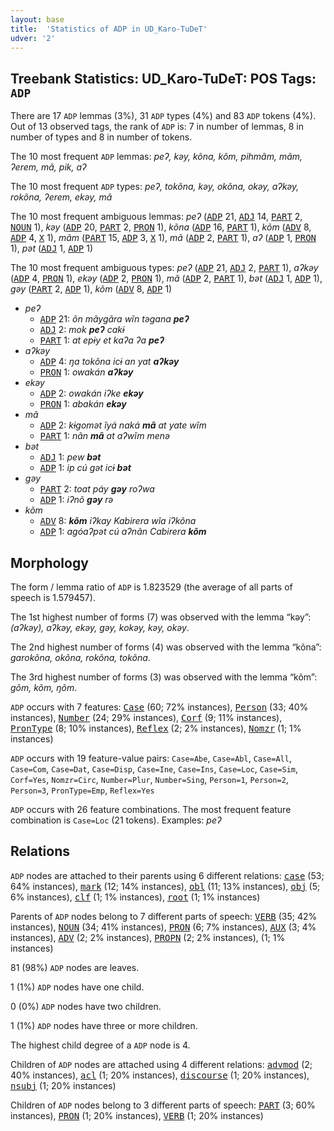 ```yaml
---
layout: base
title:  'Statistics of ADP in UD_Karo-TuDeT'
udver: '2'
---
```


## Treebank Statistics: UD_Karo-TuDeT: POS Tags: `ADP`

There are 17 `ADP` lemmas (3%), 31 `ADP` types (4%) and 83 `ADP` tokens (4%).
Out of 13 observed tags, the rank of `ADP` is: 7 in number of lemmas, 8 in number of types and 8 in number of tokens.

The 10 most frequent `ADP` lemmas: <em>peʔ, kəy, kõna, kõm, pihmãm, mãm, ʔerem, mã, pik, aʔ</em>

The 10 most frequent `ADP` types:  <em>peʔ, tokõna, kəy, okõna, okəy, aʔkəy, rokõna, ʔerem, ekəy, mã</em>

The 10 most frequent ambiguous lemmas: <em>peʔ</em> (<tt><a href="arr_tudet-pos-ADP.html">ADP</a></tt> 21, <tt><a href="arr_tudet-pos-ADJ.html">ADJ</a></tt> 14, <tt><a href="arr_tudet-pos-PART.html">PART</a></tt> 2, <tt><a href="arr_tudet-pos-NOUN.html">NOUN</a></tt> 1), <em>kəy</em> (<tt><a href="arr_tudet-pos-ADP.html">ADP</a></tt> 20, <tt><a href="arr_tudet-pos-PART.html">PART</a></tt> 2, <tt><a href="arr_tudet-pos-PRON.html">PRON</a></tt> 1), <em>kõna</em> (<tt><a href="arr_tudet-pos-ADP.html">ADP</a></tt> 16, <tt><a href="arr_tudet-pos-PART.html">PART</a></tt> 1), <em>kõm</em> (<tt><a href="arr_tudet-pos-ADV.html">ADV</a></tt> 8, <tt><a href="arr_tudet-pos-ADP.html">ADP</a></tt> 4, <tt><a href="arr_tudet-pos-X.html">X</a></tt> 1), <em>mãm</em> (<tt><a href="arr_tudet-pos-PART.html">PART</a></tt> 15, <tt><a href="arr_tudet-pos-ADP.html">ADP</a></tt> 3, <tt><a href="arr_tudet-pos-X.html">X</a></tt> 1), <em>mã</em> (<tt><a href="arr_tudet-pos-ADP.html">ADP</a></tt> 2, <tt><a href="arr_tudet-pos-PART.html">PART</a></tt> 1), <em>aʔ</em> (<tt><a href="arr_tudet-pos-ADP.html">ADP</a></tt> 1, <tt><a href="arr_tudet-pos-PRON.html">PRON</a></tt> 1), <em>pət</em> (<tt><a href="arr_tudet-pos-ADJ.html">ADJ</a></tt> 1, <tt><a href="arr_tudet-pos-ADP.html">ADP</a></tt> 1)

The 10 most frequent ambiguous types:  <em>peʔ</em> (<tt><a href="arr_tudet-pos-ADP.html">ADP</a></tt> 21, <tt><a href="arr_tudet-pos-ADJ.html">ADJ</a></tt> 2, <tt><a href="arr_tudet-pos-PART.html">PART</a></tt> 1), <em>aʔkəy</em> (<tt><a href="arr_tudet-pos-ADP.html">ADP</a></tt> 4, <tt><a href="arr_tudet-pos-PRON.html">PRON</a></tt> 1), <em>ekəy</em> (<tt><a href="arr_tudet-pos-ADP.html">ADP</a></tt> 2, <tt><a href="arr_tudet-pos-PRON.html">PRON</a></tt> 1), <em>mã</em> (<tt><a href="arr_tudet-pos-ADP.html">ADP</a></tt> 2, <tt><a href="arr_tudet-pos-PART.html">PART</a></tt> 1), <em>bət</em> (<tt><a href="arr_tudet-pos-ADJ.html">ADJ</a></tt> 1, <tt><a href="arr_tudet-pos-ADP.html">ADP</a></tt> 1), <em>gəy</em> (<tt><a href="arr_tudet-pos-PART.html">PART</a></tt> 2, <tt><a href="arr_tudet-pos-ADP.html">ADP</a></tt> 1), <em>kõm</em> (<tt><a href="arr_tudet-pos-ADV.html">ADV</a></tt> 8, <tt><a href="arr_tudet-pos-ADP.html">ADP</a></tt> 1)


* <em>peʔ</em>
  * <tt><a href="arr_tudet-pos-ADP.html">ADP</a></tt> 21: <em>õn mãygãra wĩn təgana <b>peʔ</b></em>
  * <tt><a href="arr_tudet-pos-ADJ.html">ADJ</a></tt> 2: <em>mok <b>peʔ</b> cakɨ</em>
  * <tt><a href="arr_tudet-pos-PART.html">PART</a></tt> 1: <em>at epɨy et kaʔa ʔa <b>peʔ</b></em>
* <em>aʔkəy</em>
  * <tt><a href="arr_tudet-pos-ADP.html">ADP</a></tt> 4: <em>ŋa tokõna icɨ an yat <b>aʔkəy</b></em>
  * <tt><a href="arr_tudet-pos-PRON.html">PRON</a></tt> 1: <em>owakán <b>aʔkəy</b></em>
* <em>ekəy</em>
  * <tt><a href="arr_tudet-pos-ADP.html">ADP</a></tt> 2: <em>owakán iʔke <b>ekəy</b></em>
  * <tt><a href="arr_tudet-pos-PRON.html">PRON</a></tt> 1: <em>abakán <b>ekəy</b></em>
* <em>mã</em>
  * <tt><a href="arr_tudet-pos-ADP.html">ADP</a></tt> 2: <em>kɨgomət ĩyá naká <b>mã</b> at yate wĩm</em>
  * <tt><a href="arr_tudet-pos-PART.html">PART</a></tt> 1: <em>nãn <b>mã</b> at aʔwĩm menə</em>
* <em>bət</em>
  * <tt><a href="arr_tudet-pos-ADJ.html">ADJ</a></tt> 1: <em>pew <b>bət</b></em>
  * <tt><a href="arr_tudet-pos-ADP.html">ADP</a></tt> 1: <em>ip cú gət icɨ <b>bət</b></em>
* <em>gəy</em>
  * <tt><a href="arr_tudet-pos-PART.html">PART</a></tt> 2: <em>toat páy <b>gəy</b> roʔwa</em>
  * <tt><a href="arr_tudet-pos-ADP.html">ADP</a></tt> 1: <em>iʔnõ <b>gəy</b> rə</em>
* <em>kõm</em>
  * <tt><a href="arr_tudet-pos-ADV.html">ADV</a></tt> 8: <em><b>kõm</b> iʔkay Kabirera wĩa iʔkõna</em>
  * <tt><a href="arr_tudet-pos-ADP.html">ADP</a></tt> 1: <em>agóaʔpət cú aʔnãn Cabirera <b>kõm</b></em>

## Morphology

The form / lemma ratio of `ADP` is 1.823529 (the average of all parts of speech is 1.579457).

The 1st highest number of forms (7) was observed with the lemma “kəy”: <em>(aʔkəy), aʔkəy, ekəy, gəy, kokəy, kəy, okəy</em>.

The 2nd highest number of forms (4) was observed with the lemma “kõna”: <em>garokõna, okõna, rokõna, tokõna</em>.

The 3rd highest number of forms (3) was observed with the lemma “kõm”: <em>gõm, kõm, ŋõm</em>.

`ADP` occurs with 7 features: <tt><a href="arr_tudet-feat-Case.html">Case</a></tt> (60; 72% instances), <tt><a href="arr_tudet-feat-Person.html">Person</a></tt> (33; 40% instances), <tt><a href="arr_tudet-feat-Number.html">Number</a></tt> (24; 29% instances), <tt><a href="arr_tudet-feat-Corf.html">Corf</a></tt> (9; 11% instances), <tt><a href="arr_tudet-feat-PronType.html">PronType</a></tt> (8; 10% instances), <tt><a href="arr_tudet-feat-Reflex.html">Reflex</a></tt> (2; 2% instances), <tt><a href="arr_tudet-feat-Nomzr.html">Nomzr</a></tt> (1; 1% instances)

`ADP` occurs with 19 feature-value pairs: `Case=Abe`, `Case=Abl`, `Case=All`, `Case=Com`, `Case=Dat`, `Case=Disp`, `Case=Ine`, `Case=Ins`, `Case=Loc`, `Case=Sim`, `Corf=Yes`, `Nomzr=Circ`, `Number=Plur`, `Number=Sing`, `Person=1`, `Person=2`, `Person=3`, `PronType=Emp`, `Reflex=Yes`

`ADP` occurs with 26 feature combinations.
The most frequent feature combination is `Case=Loc` (21 tokens).
Examples: <em>peʔ</em>


## Relations

`ADP` nodes are attached to their parents using 6 different relations: <tt><a href="arr_tudet-dep-case.html">case</a></tt> (53; 64% instances), <tt><a href="arr_tudet-dep-mark.html">mark</a></tt> (12; 14% instances), <tt><a href="arr_tudet-dep-obl.html">obl</a></tt> (11; 13% instances), <tt><a href="arr_tudet-dep-obj.html">obj</a></tt> (5; 6% instances), <tt><a href="arr_tudet-dep-clf.html">clf</a></tt> (1; 1% instances), <tt><a href="arr_tudet-dep-root.html">root</a></tt> (1; 1% instances)

Parents of `ADP` nodes belong to 7 different parts of speech: <tt><a href="arr_tudet-pos-VERB.html">VERB</a></tt> (35; 42% instances), <tt><a href="arr_tudet-pos-NOUN.html">NOUN</a></tt> (34; 41% instances), <tt><a href="arr_tudet-pos-PRON.html">PRON</a></tt> (6; 7% instances), <tt><a href="arr_tudet-pos-AUX.html">AUX</a></tt> (3; 4% instances), <tt><a href="arr_tudet-pos-ADV.html">ADV</a></tt> (2; 2% instances), <tt><a href="arr_tudet-pos-PROPN.html">PROPN</a></tt> (2; 2% instances),  (1; 1% instances)

81 (98%) `ADP` nodes are leaves.

1 (1%) `ADP` nodes have one child.

0 (0%) `ADP` nodes have two children.

1 (1%) `ADP` nodes have three or more children.

The highest child degree of a `ADP` node is 4.

Children of `ADP` nodes are attached using 4 different relations: <tt><a href="arr_tudet-dep-advmod.html">advmod</a></tt> (2; 40% instances), <tt><a href="arr_tudet-dep-acl.html">acl</a></tt> (1; 20% instances), <tt><a href="arr_tudet-dep-discourse.html">discourse</a></tt> (1; 20% instances), <tt><a href="arr_tudet-dep-nsubj.html">nsubj</a></tt> (1; 20% instances)

Children of `ADP` nodes belong to 3 different parts of speech: <tt><a href="arr_tudet-pos-PART.html">PART</a></tt> (3; 60% instances), <tt><a href="arr_tudet-pos-PRON.html">PRON</a></tt> (1; 20% instances), <tt><a href="arr_tudet-pos-VERB.html">VERB</a></tt> (1; 20% instances)

